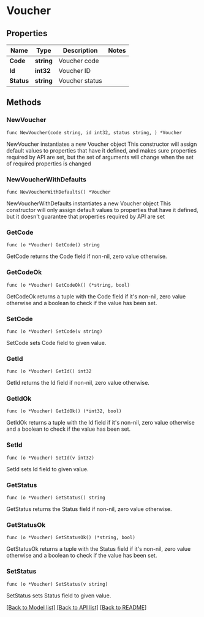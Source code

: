 # Voucher

## Properties

Name | Type | Description | Notes
------------ | ------------- | ------------- | -------------
**Code** | **string** | Voucher code | 
**Id** | **int32** | Voucher ID | 
**Status** | **string** | Voucher status | 

## Methods

### NewVoucher

`func NewVoucher(code string, id int32, status string, ) *Voucher`

NewVoucher instantiates a new Voucher object
This constructor will assign default values to properties that have it defined,
and makes sure properties required by API are set, but the set of arguments
will change when the set of required properties is changed

### NewVoucherWithDefaults

`func NewVoucherWithDefaults() *Voucher`

NewVoucherWithDefaults instantiates a new Voucher object
This constructor will only assign default values to properties that have it defined,
but it doesn't guarantee that properties required by API are set

### GetCode

`func (o *Voucher) GetCode() string`

GetCode returns the Code field if non-nil, zero value otherwise.

### GetCodeOk

`func (o *Voucher) GetCodeOk() (*string, bool)`

GetCodeOk returns a tuple with the Code field if it's non-nil, zero value otherwise
and a boolean to check if the value has been set.

### SetCode

`func (o *Voucher) SetCode(v string)`

SetCode sets Code field to given value.


### GetId

`func (o *Voucher) GetId() int32`

GetId returns the Id field if non-nil, zero value otherwise.

### GetIdOk

`func (o *Voucher) GetIdOk() (*int32, bool)`

GetIdOk returns a tuple with the Id field if it's non-nil, zero value otherwise
and a boolean to check if the value has been set.

### SetId

`func (o *Voucher) SetId(v int32)`

SetId sets Id field to given value.


### GetStatus

`func (o *Voucher) GetStatus() string`

GetStatus returns the Status field if non-nil, zero value otherwise.

### GetStatusOk

`func (o *Voucher) GetStatusOk() (*string, bool)`

GetStatusOk returns a tuple with the Status field if it's non-nil, zero value otherwise
and a boolean to check if the value has been set.

### SetStatus

`func (o *Voucher) SetStatus(v string)`

SetStatus sets Status field to given value.



[[Back to Model list]](../README.md#documentation-for-models) [[Back to API list]](../README.md#documentation-for-api-endpoints) [[Back to README]](../README.md)


